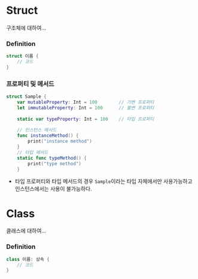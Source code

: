 # Struct
구조체에 대하여...
### Definition
```swift
struct 이름 {
    // 코드
}
```

### 프로퍼티 및 메서드
```swift
struct Sample {
    var mutableProperty: Int = 100        // 가변 프로퍼티
    let immutableProperty: Int = 100      // 불변 프로퍼티
    
    static var typeProperty: Int = 100    // 타입 프로퍼티
    
    // 인스턴스 메서드
    func instanceMethod() {
        print("instance method")
    }
    // 타입 메서드
    static func typeMethod() {
        print("type method")
    }
```
- 타입 프로퍼티와 타입 메서드의 경우 `Sample`이라는 타입 자체에서만 사용가능하고 인스턴스에서는 사용이 불가능하다.

# Class
클래스에 대하여...
### Definition
```swift
class 이름: 상속 {
    // 코드
}
```

